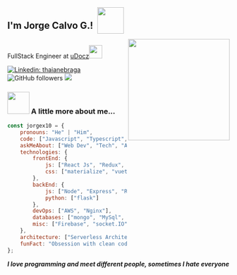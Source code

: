 <div style="display: flex;">
  <h2>I'm Jorge Calvo G.!</h2>
  <img style="margin-left: 10px;;" src="https://i7.pngguru.com/preview/266/82/468/programmer-computer-icons-computer-programming-avatar-programming-language-avatar.jpg" width="60">
</div>
<img align='right' src="https://media.giphy.com/media/M9gbBd9nbDrOTu1Mqx/giphy.gif" width="230">
<p>FullStack Engineer at <a href="http://www.udocz.com">uDocz</a><img src="https://media.giphy.com/media/WUlplcMpOCEmTGBtBW/giphy.gif" width="30"></p>

[![Linkedin: thaianebraga](https://img.shields.io/badge/-jorgex10-blue?style=flat-square&logo=Linkedin&logoColor=white&link=https://www.linkedin.com/in/jorgex10-p-singh/)](https://www.linkedin.com/in/jorge-eduardo-calvo-gordillo-0a457b120/)
![GitHub followers](https://img.shields.io/github/followers/anmol098?label=Follow&style=social)
![](https://visitor-badge.glitch.me/badge?page_id=anmol098.anmol098)

### <img src="https://media.giphy.com/media/VgCDAzcKvsR6OM0uWg/giphy.gif" width="50"> A little more about me...  

```javascript
const jorgex10 = {
    pronouns: "He" | "Him",
    code: ["Javascript", "Typescript", "Ruby", "Python"],
    askMeAbout: ["Web Dev", "Tech", "App dev", "Process"],
    technologies: {
        frontEnd: {
            js: ["React Js", "Redux", "Vue Js"],
            css: ["materialize", "vuetify", "bootstrap", "semantic-ui"]
        },
        backEnd: {
            js: ["Node", "Express", "Ruby on Rails", "DJango"],
            python: ["flask"]
        },
        devOps: ["AWS", "Nginx"],
        databases: ["mongo", "MySql", "sqlite", "PostgreSQL"],
        misc: ["Firebase", "socket.IO", "Heroku]
    },
    architecture: ["Serverless Architecture", "Progressive web applications", "Single page applications"],
    funFact: "Obsession with clean code, a bad indentation and probably I will get sad by 30 min."
};
```

<em><b>I love programming and meet different people, sometimes I hate everyone </b>
